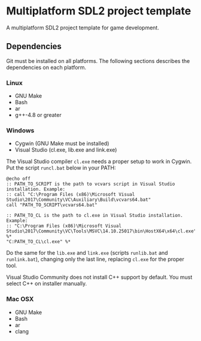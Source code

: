 # Multiplatform SDL2 project template

A multiplatform SDL2 project template for game development.

## Dependencies

Git must be installed on all platforms. The following sections describes the dependencies on each platform.
    
### Linux

- GNU Make
- Bash
- ar
- g++-4.8 or greater

### Windows

- Cygwin (GNU Make must be installed)
- Visual Studio (cl.exe, lib.exe and link.exe)

The Visual Studio compiler `cl.exe` needs a proper setup to work in Cygwin. Put the script `runcl.bat` below in your PATH:

	@echo off
	:: PATH_TO_SCRIPT is the path to vcvars script in Visual Studio installation. Example:
	:: call "C:\Program Files (x86)\Microsoft Visual Studio\2017\Community\VC\Auxiliary\Build\vcvars64.bat"
	call "PATH_TO_SCRIPT\vcvars64.bat"

	:: PATH_TO_CL is the path to cl.exe in Visual Studio installation. Example:
	:: "C:\Program Files (x86)\Microsoft Visual Studio\2017\Community\VC\Tools\MSVC\14.10.25017\bin\HostX64\x64\cl.exe" %*
	"C:PATH_TO_CL\cl.exe" %*

Do the same for the `lib.exe` and `link.exe` (scripts `runlib.bat` and `runlink.bat`), changing only the last line, replacing `cl.exe` for the proper tool.

Visual Studio Community does not install C++ support by default. You must select C++ on installer manually.

### Mac OSX

- GNU Make
- Bash
- ar
- clang
